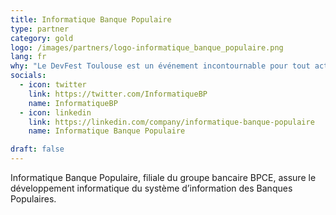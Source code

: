 ```yaml
---
title: Informatique Banque Populaire
type: partner
category: gold
logo: /images/partners/logo-informatique_banque_populaire.png
lang: fr
why: "Le DevFest Toulouse est un événement incontournable pour tout acteur IT en Occitanie. C'est une évidence pour Informatique Banque Populaire de s'associer à cette manifestation faite pour et par des développeurs et qui chaque année rassemble à fois : le meilleur des connaissances, des speakers de qualité, une organisation au top et une ambiance de dingue !"
socials:
  - icon: twitter
    link: https://twitter.com/InformatiqueBP
    name: InformatiqueBP
  - icon: linkedin
    link: https://linkedin.com/company/informatique-banque-populaire
    name: Informatique Banque Populaire

draft: false
---
```

Informatique Banque Populaire, filiale du groupe bancaire BPCE, assure le développement informatique du système d’information des Banques Populaires.
